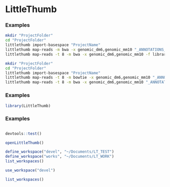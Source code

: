 LittleThumb
================================================================================

### Examples ###

```bash
mkdir "ProjectFolder"
cd "ProjectFolder"
littlethumb import-basespace "ProjectName"
littlethumb map-reads -m bwa -x genomic_dm6,genomic_mm10 "_ANNOTATIONS_/import-basespace.ProjectName.LTID.txt"
littlethumb map-reads -t 8 -m bwa -x genomic_dm6,genomic_mm10 -f library_type=ChIP-Seq "_ANNOTATIONS_/import-basespace.ProjectName.LTID.txt"
```

```bash
mkdir "ProjectFolder"
cd "ProjectFolder"
littlethumb import-basespace "ProjectName"
littlethumb map-reads -t 8 -m bowtie -x genomic_dm6,genomic_mm10 "_ANNOTATIONS_/import-basespace.ProjectName.LTID.txt"
littlethumb map-reads -t 8 -m bwa -x genomic_dm6,genomic_mm10 "_ANNOTATIONS_/import-basespace.ProjectName.LTID.txt"
```


### Examples ###

```R
library(LittleThumb)
```

### Examples ###
```R

devtools::test()

openLittleThumb()

define_workspace("devel", "~/Documents/LT_TEST")
define_workspace("works", "~/Documents/LT_WORK")
list_workspaces()

use_workspace("devel")

list_workspaces()
```

